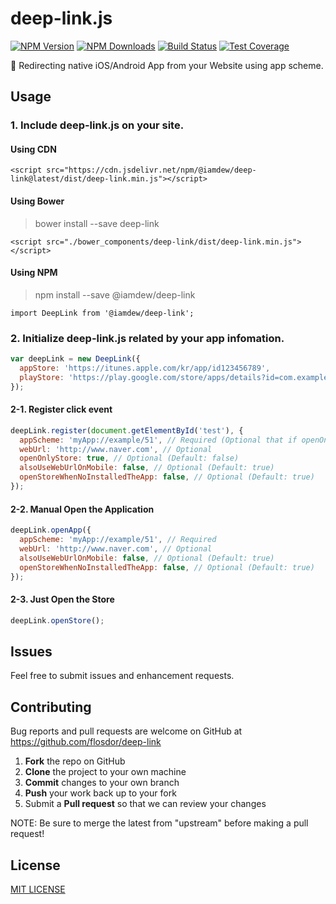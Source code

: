 # deep-link.js

[![NPM Version][npm-image]][npm-url]
[![NPM Downloads][downloads-image]][downloads-url]
[![Build Status][travis-image]][travis-url]
[![Test Coverage][coveralls-image]][coveralls-url]

🌈 Redirecting native iOS/Android App from your Website using app scheme.

## Usage
### 1. Include deep-link.js on your site.

#### Using CDN
```
<script src="https://cdn.jsdelivr.net/npm/@iamdew/deep-link@latest/dist/deep-link.min.js"></script>
```

#### Using Bower
> bower install --save deep-link
```
<script src="./bower_components/deep-link/dist/deep-link.min.js"></script>
```

#### Using NPM
> npm install --save @iamdew/deep-link
```
import DeepLink from '@iamdew/deep-link';
```

### 2. Initialize deep-link.js related by your app infomation.
```javascript
var deepLink = new DeepLink({
  appStore: 'https://itunes.apple.com/kr/app/id123456789',
  playStore: 'https://play.google.com/store/apps/details?id=com.example.myApp',
});
```

#### 2-1. Register click event
```javascript
deepLink.register(document.getElementById('test'), {
  appScheme: 'myApp://example/51', // Required (Optional that if openOnlyStore is true)
  webUrl: 'http://www.naver.com', // Optional
  openOnlyStore: true, // Optional (Default: false)
  alsoUseWebUrlOnMobile: false, // Optional (Default: true)
  openStoreWhenNoInstalledTheApp: false, // Optional (Default: true)
});
```

#### 2-2. Manual Open the Application
```javascript
deepLink.openApp({
  appScheme: 'myApp://example/51', // Required
  webUrl: 'http://www.naver.com', // Optional
  alsoUseWebUrlOnMobile: false, // Optional (Default: true)
  openStoreWhenNoInstalledTheApp: false, // Optional (Default: true)
});
```

#### 2-3. Just Open the Store
```javascript
deepLink.openStore();
```

## Issues
Feel free to submit issues and enhancement requests.

## Contributing
Bug reports and pull requests are welcome on GitHub at https://github.com/flosdor/deep-link

 1. **Fork** the repo on GitHub
 2. **Clone** the project to your own machine
 3. **Commit** changes to your own branch
 4. **Push** your work back up to your fork
 5. Submit a **Pull request** so that we can review your changes

NOTE: Be sure to merge the latest from "upstream" before making a pull request!

## License

[MIT LICENSE](LICENSE)

[npm-image]: https://img.shields.io/npm/v/@iamdew/deep-link.svg
[npm-url]: https://npmjs.org/package/@iamdew/deep-link
[travis-image]: https://img.shields.io/travis/flosdor/deep-link/master.svg
[travis-url]: https://travis-ci.org/flosdor/deep-link
[coveralls-image]: https://coveralls.io/repos/github/flosdor/deep-link/badge.svg
[coveralls-url]: https://coveralls.io/github/flosdor/deep-link
[downloads-image]: https://img.shields.io/npm/dm/@iamdew/deep-link.svg
[downloads-url]: https://npmjs.org/package/@iamdew/deep-link
